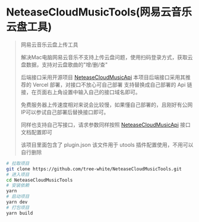 # NeteaseCloudMusicTools(网易云音乐云盘工具)

> 网易云音乐云盘上传工具
>
> 解决Mac电脑网易云音乐不支持上传云盘问题，使用扫码登录方式，获取云盘数据，支持对云盘歌曲的"增/删/查"
>
> 后端接口采用开源项目 [NeteaseCloudMusicApi](https://github.com/Binaryify/NeteaseCloudMusicApi)
> 本项目后端接口采用其推荐的 Vercel 部署，对接口不放心可自己部署
> 支持替换成自己部署的 Api 链接，在页面右上角设置中输入自己的接口域名即可。
>
> 免费服务器上传速度相对来说会比较慢，如果懂自己部署的，且刚好有公网IP可以参试自己部署后替换接口即可。
>
> 同样也支持自己写接口，请求参数同样按照 [NeteaseCloudMusicApi](https://github.com/Binaryify/NeteaseCloudMusicApi) 接口文档配置即可
>
> 该项目里面包含了 plugin.json 该文件用于 utools 插件配置使用，不用可以自行删除

```bash
# 拉取项目
git clone https://github.com/tree-white/NeteaseCloudMusicTools.git
# 进入项目
cd NeteaseCloudMusicTools
# 安装依赖
yarn
# 启动项目
yarn dev
# 打包项目
yarn build
```
